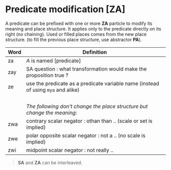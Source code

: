 # Predicate modification [ZA]

A predicate can be prefixed with one or more **ZA** particle to modify its
meaning and place structure. It applies only to the predicate directly on its
right (no chaining). Used or filled places comes from the new place structure.
(to fill the previous place structure, use abstractor **PA**).

| Word | Definition                                                                        |
| ---- | --------------------------------------------------------------------------------- |
| za   | _A_ is named [predicate]                                                          |
| zay  | SA question : what transformation would make the proposition true ?               |
| ze   | use the predicate as a predicate variable name (instead of using `mya` and alike) |
|      | &nbsp;                                                                            |
|      | *The following don't change the place structure but change the meaning:*          |
| zwa  | contrary scalar negator : othan than .. (scale or set is implied)                 |
| zwe  | polar opposite scalar negator : not a .. (no scale is implied)                    |
| zwi  | midpoint scalar negator : not really ..                                           |

> **SA** and **ZA** can be interleaved.